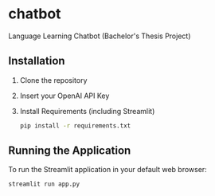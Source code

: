 # chatbot
Language Learning Chatbot (Bachelor's Thesis Project)

## Installation

1. Clone the repository

2. Insert your OpenAI API Key

3. Install Requirements (including Streamlit)

   ```bash
   pip install -r requirements.txt
   ```

## Running the Application


To run the Streamlit application in your default web browser:

```bash
streamlit run app.py
```



